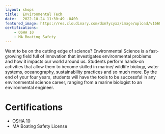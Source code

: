 ```yaml
---
layout: shops
title:  Environmental Tech
date:   2022-10-24 11:30:49 -0400
featured_image: https://res.cloudinary.com/dxm7ycyxz/image/upload/v1668016866/2022/04/chuttersnap-UmncJq4KPcA-unsplash-1-1536x1026_n3nh9i.jpg
certifications:
    - OSHA 10
    - MA Boating Safety 
---
```

Want to be on the cutting edge of science? Environmental Science is a fast-growing field full of innovation that investigates environmental problems and how it impacts our world around us. Students perform hands-on activities that allow them to become skilled in marine/ wildlife biology, water systems, oceanography, sustainability practices and so much more. By the end of your four years, students will have the tools to be successful in any environmental science career, ranging from a marine biologist to an environmental engineer.

# Certifications

- OSHA 10
- MA Boating Safety License

